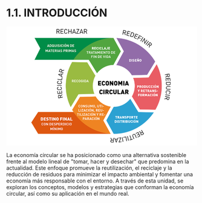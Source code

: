 # 1.1. INTRODUCCIÓN


<p align="center">
  <img src="/img/economia.png" alt="![economia](/img/economia.png)" />
</p> 

La economía circular se ha posicionado como una alternativa sostenible frente al modelo lineal de "tomar, hacer y desechar" que predomina en la actualidad. Este enfoque promueve la reutilización, el reciclaje y la reducción de residuos para minimizar el impacto ambiental y fomentar una economía más responsable con el entorno. A través de esta unidad, se exploran los conceptos, modelos y estrategias que conforman la economía circular, así como su aplicación en el mundo real.

